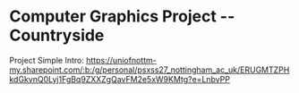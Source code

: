 # Computer Graphics Project -- Countryside
Project Simple Intro: 
https://uniofnottm-my.sharepoint.com/:b:/g/personal/psxss27_nottingham_ac_uk/ERUGMTZPHkdGkvnQ0Lyj1FgBq9ZXXZgQavFM2e5xW9KMtg?e=LnbvPP
